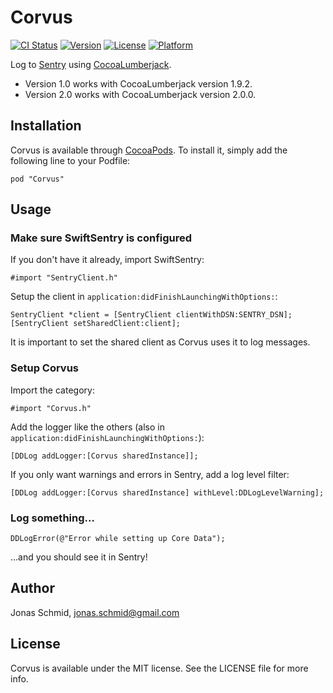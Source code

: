 # Corvus

[![CI Status](http://img.shields.io/travis/jschmid/Corvus.svg?style=flat)](https://travis-ci.org/jschmid/Corvus)
[![Version](https://img.shields.io/cocoapods/v/Corvus.svg?style=flat)](http://cocoadocs.org/docsets/Corvus)
[![License](https://img.shields.io/cocoapods/l/Corvus.svg?style=flat)](http://cocoadocs.org/docsets/Corvus)
[![Platform](https://img.shields.io/cocoapods/p/Corvus.svg?style=flat)](http://cocoadocs.org/docsets/Corvus)

Log to [Sentry](https://getsentry.com/) using [CocoaLumberjack](https://github.com/CocoaLumberjack/CocoaLumberjack).

* Version 1.0 works with CocoaLumberjack version 1.9.2.
* Version 2.0 works with CocoaLumberjack version 2.0.0.

## Installation

Corvus is available through [CocoaPods](http://cocoapods.org). To install
it, simply add the following line to your Podfile:

    pod "Corvus"

## Usage

### Make sure SwiftSentry is configured

If you don't have it already, import SwiftSentry:

    #import "SentryClient.h"
    
Setup the client in `application:didFinishLaunchingWithOptions:`:

    SentryClient *client = [SentryClient clientWithDSN:SENTRY_DSN];
    [SentryClient setSharedClient:client];
    
It is important to set the shared client as Corvus uses it to log messages.
    
### Setup Corvus

Import the category:

	#import "Corvus.h"

Add the logger like the others (also in `application:didFinishLaunchingWithOptions:`):

    [DDLog addLogger:[Corvus sharedInstance]];

If you only want warnings and errors in Sentry, add a log level filter:

    [DDLog addLogger:[Corvus sharedInstance] withLevel:DDLogLevelWarning];
    
### Log something...

    DDLogError(@"Error while setting up Core Data");

...and you should see it in Sentry!

## Author

Jonas Schmid, jonas.schmid@gmail.com

## License

Corvus is available under the MIT license. See the LICENSE file for more info.
